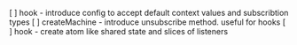 [ ] hook - introduce config to accept default context values and subscribtion types
[ ] createMachine - introduce unsubscribe method. useful for hooks
[ ] hook - create atom like shared state and slices of listeners
